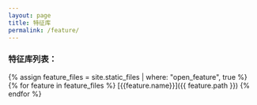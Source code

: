 ```yaml
---
layout: page
title: 特征库
permalink: /feature/
---
```


### 特征库列表：

{% assign feature_files = site.static_files | where: "open_feature", true %}
{% for feature in feature_files %}
 [{{feature.name}}]({{ feature.path }})
{% endfor %}


